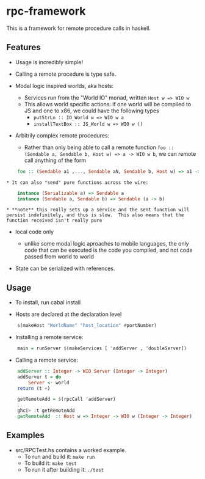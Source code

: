 rpc-framework
=============

This is a framework for remote procedure calls in haskell.

Features
--------
* Usage is incredibly simple!

* Calling a remote procedure is type safe.

* Modal logic inspired worlds, aka hosts:
    * Services run from the "World IO" monad, written `Host w => WIO w`
    * This allows world specific actions: if one world will be compiled to JS and one to x86, we could have the following types
       * `putStrLn :: IO_World w => WIO w a`
       * `installTextBox :: JS_World w => WIO w ()`

* Arbitrily complex remote procedures:
    * Rather than only being able to call a remote function `foo :: (Sendable a, Sendable b, Host w) => a -> WIO w b`, we can remote call anything of the form
```haskell 
    foo :: (Sendable a1 ,..., Sendable aN, Sendable b, Host w) => a1 -> ... -> aN -> WIO w b
```
    * It can also "send" pure functions across the wire: 
```haskell 
    instance (Serializable a) => Sendable a
    instance (Sendable a, Sendable b) => Sendable (a -> b)
```
	* **note** this really sets up a service and the sent function will persist indefinitely, and thus is slow.  This also means that the function received isn't really pure
* local code only
    * unlike some modal logic aproaches to mobile languages, the only code that can be executed is the code you compiled, and not code passed from world to world

* State can be serialized with references.

Usage
-----

* To install, run cabal install

* Hosts are declared at the declaration level
```haskell
    $(makeHost "WorldName" "host_location" #portNumber)
```
* Installing a remote service:
```haskell
    main = runServer $(makeServices [ 'addServer , 'doubleServer])
```
* Calling a remote service:
```haskell
    addServer :: Integer -> WIO Server (Integer -> Integer)
    addServer t = do
        Server <- world
	return (t +)

    getRemoteAdd = $(rpcCall 'addServer)
    ...
    ghci> :t getRemoteAdd
    getRemoteAdd  :: Host w => Integer -> WIO w (Integer -> Integer)
```

Examples
--------

* src/RPCTest.hs contains a worked example.  
    * To run and build it:  `make run`
    * To build it: `make test`
    * To run it after building it: `./test`




